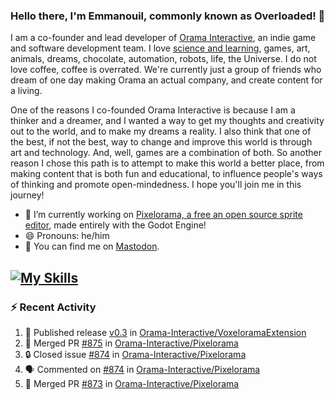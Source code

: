 ### Hello there, I'm Emmanouil, commonly known as Overloaded! 👋
I am a co-founder and lead developer of [Orama Interactive](https://www.orama-interactive.com/), an indie game and software development team. I love [science and learning](https://github.com/OverloadedOrama/KnowledgeBase), games, art, animals, dreams, chocolate, automation, robots, life, the Universe. I do not love coffee, coffee is overrated. We're currently just a group of friends who dream of one day making Orama an actual company, and create content for a living.

One of the reasons I co-founded Orama Interactive is because I am a thinker and a dreamer, and I wanted a way to get my thoughts and creativity out to the world, and to make my dreams a reality. I also think that one of the best, if not the best, way to change and improve this world is through art and technology. And, well, games are a combination of both. So another reason I chose this path is to attempt to make this world a better place, from making content that is both fun and educational, to influence people's ways of thinking and promote open-mindedness. I hope you'll join me in this journey!

- 🔭 I’m currently working on [Pixelorama, a free an open source sprite editor](https://github.com/Orama-Interactive/Pixelorama), made entirely with the Godot Engine!
- 😄 Pronouns: he/him
- 🐘 You can find me on <a rel="me" href="https://mastodon.social/@Overloaded">Mastodon</a>.

[![My Skills](https://skillicons.dev/icons?i=godot,py,cpp,cs,git,linux,html)](https://skillicons.dev)
---

### :zap: Recent Activity

<!--START_SECTION:activity-->
1. 🚀 Published release [v0.3](https://github.com/v0.3) in [Orama-Interactive/VoxeloramaExtension](https://github.com/Orama-Interactive/VoxeloramaExtension)
2. 🎉 Merged PR [#875](https://github.com/Orama-Interactive/Pixelorama/pull/875) in [Orama-Interactive/Pixelorama](https://github.com/Orama-Interactive/Pixelorama)
3. 🔒 Closed issue [#874](https://github.com/Orama-Interactive/Pixelorama/issues/874) in [Orama-Interactive/Pixelorama](https://github.com/Orama-Interactive/Pixelorama)
4. 🗣 Commented on [#874](https://github.com/Orama-Interactive/Pixelorama/issues/874) in [Orama-Interactive/Pixelorama](https://github.com/Orama-Interactive/Pixelorama)
5. 🎉 Merged PR [#873](https://github.com/Orama-Interactive/Pixelorama/pull/873) in [Orama-Interactive/Pixelorama](https://github.com/Orama-Interactive/Pixelorama)
<!--END_SECTION:activity-->

<!--
**OverloadedOrama/OverloadedOrama** is a ✨ _special_ ✨ repository because its `README.md` (this file) appears on your GitHub profile.

Here are some ideas to get you started:

- 👯 I’m looking to collaborate on ...
- 🤔 I’m looking for help with ...
- 💬 Ask me about ...
- 📫 How to reach me: ...
- ⚡ Fun fact: ...
-->
